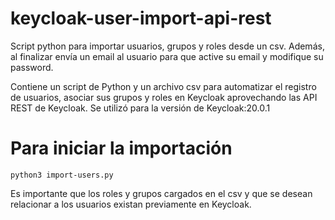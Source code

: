 # keycloak-user-import-api-rest
Script python para importar usuarios, grupos y roles desde un csv.
Además, al finalizar envía un email al usuario para que active su email y modifique su password.

Contiene un script de Python y un archivo csv para automatizar el registro de usuarios, asociar sus grupos y roles en Keycloak aprovechando las API REST de Keycloak.
Se utilizó para la versión de Keycloak:20.0.1

# Para iniciar la importación
    python3 import-users.py
    
Es importante que los roles y grupos cargados en el csv y que se desean relacionar a los usuarios existan previamente en Keycloak.

